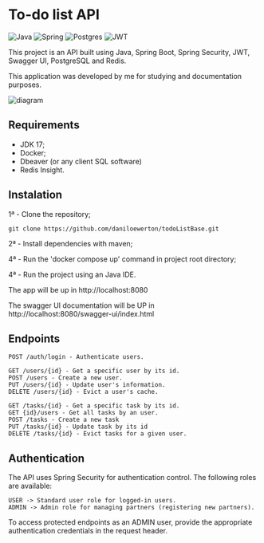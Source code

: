 # To-do list API

![Java](https://img.shields.io/badge/java-%23ED8B00.svg?style=for-the-badge&logo=openjdk&logoColor=white)
![Spring](https://img.shields.io/badge/spring-%236DB33F.svg?style=for-the-badge&logo=spring&logoColor=white)
![Postgres](https://img.shields.io/badge/postgres-%23316192.svg?style=for-the-badge&logo=postgresql&logoColor=white)
![JWT](https://img.shields.io/badge/JWT-black?style=for-the-badge&logo=JSON%20web%20tokens)

This project is an API built using Java, Spring Boot, Spring Security, JWT, Swagger UI, PostgreSQL and Redis.

This application was developed by me for studying and documentation purposes.

![diagram](https://github.com/daniloewerton/todoListBase/assets/76541826/ae281876-a425-45e1-8316-6a5387ba095c)

## Requirements

- JDK 17;
- Docker;
- Dbeaver (or any client SQL software)
- Redis Insight.

## Instalation

1ª - Clone the repository;

```
git clone https://github.com/daniloewerton/todoListBase.git
```

2ª - Install dependencies with maven;

4ª - Run the 'docker compose up' command in project root directory;

4ª - Run the project using an Java IDE.

The app will be up in http://localhost:8080

The swagger UI documentation will be UP in http://localhost:8080/swagger-ui/index.html

## Endpoints

```
POST /auth/login - Authenticate users.

GET /users/{id} - Get a specific user by its id.
POST /users - Create a new user.
PUT /users/{id} - Update user's information.
DELETE /users/{id} - Evict a user's cache.

GET /tasks/{id} - Get a specific task by its id.
GET {id}/users - Get all tasks by an user.
POST /tasks - Create a new task
PUT /tasks/{id} - Update task by its id
DELETE /tasks/{id} - Evict tasks for a given user.
```

## Authentication
The API uses Spring Security for authentication control. The following roles are available:

```
USER -> Standard user role for logged-in users.
ADMIN -> Admin role for managing partners (registering new partners).
```
To access protected endpoints as an ADMIN user, provide the appropriate authentication credentials in the request header.
